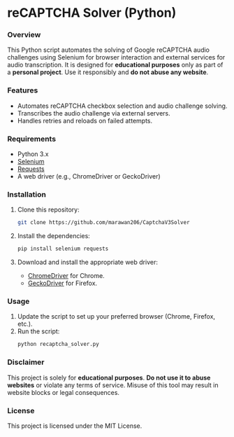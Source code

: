 # reCAPTCHA Solver (Python)

### Overview
This Python script automates the solving of Google reCAPTCHA audio challenges using Selenium for browser interaction and external services for audio transcription. It is designed for **educational purposes** only as part of a **personal project**. Use it responsibly and **do not abuse any website**.

### Features
- Automates reCAPTCHA checkbox selection and audio challenge solving.
- Transcribes the audio challenge via external servers.
- Handles retries and reloads on failed attempts.

### Requirements
- Python 3.x
- [Selenium](https://www.selenium.dev/)
- [Requests](https://docs.python-requests.org/)
- A web driver (e.g., ChromeDriver or GeckoDriver)

### Installation

1. Clone this repository:
   ```bash
   git clone https://github.com/marawan206/CaptchaV3Solver
   ```

2. Install the dependencies:
   ```bash
   pip install selenium requests
   ```

3. Download and install the appropriate web driver:
   - [ChromeDriver](https://sites.google.com/a/chromium.org/chromedriver/downloads) for Chrome.
   - [GeckoDriver](https://github.com/mozilla/geckodriver/releases) for Firefox.

### Usage

1. Update the script to set up your preferred browser (Chrome, Firefox, etc.).
2. Run the script:
   ```bash
   python recaptcha_solver.py
   ```

### Disclaimer
This project is solely for **educational purposes**. **Do not use it to abuse websites** or violate any terms of service. Misuse of this tool may result in website blocks or legal consequences.

### License
This project is licensed under the MIT License.